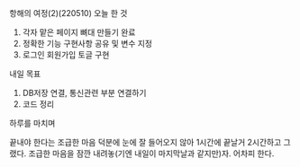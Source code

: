 항해의 여정(2)(220510)
오늘 한 것

1. 각자 맡은 페이지 뼈대 만들기 완료
2. 정확한 기능 구현사항 공유 및 변수 지정
3. 로그인 회원가입 토글 구현

내일 목표

1. DB저장 연결, 통신관련 부분 연결하기
2. 코드 정리

하루를 마치며

끝내야 한다는 조급한 마음 덕분에 눈에 잘 들어오지 않아 1시간에 끝날거 2시간하고 그랬다. 조급한 마음을 잠깐 내려놓(기엔 내일이 마지막날과 같지만)자. 어차피 한다.
